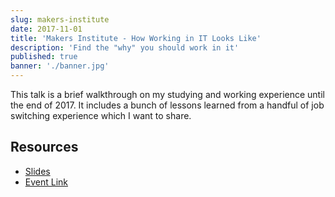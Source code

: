 ```yaml
---
slug: makers-institute
date: 2017-11-01
title: 'Makers Institute - How Working in IT Looks Like'
description: 'Find the "why" you should work in it'
published: true
banner: './banner.jpg'
---
```


This talk is a brief walkthrough on my studying and working experience until the end of 2017.
It includes a bunch of lessons learned from a handful of job switching experience which I want to share.

## Resources

- [Slides](https://speakerdeck.com/zainfathoni/how-working-in-it-looks-like)
- [Event Link](https://www.facebook.com/photo.php?fbid=10212575629776987&set=a.4285339262978&type=3&theater)
